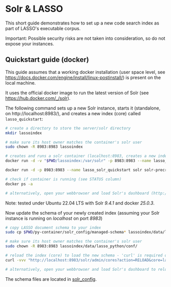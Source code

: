 # Solr & LASSO

This short guide demonstrates how to set up a new code search index as part of LASSO's executable corpus.

Important: Possible security risks are not taken into consideration, so do not expose your instances.

## Quickstart guide (docker)

This guide assumes that a working docker installation (user space level, see https://docs.docker.com/engine/install/linux-postinstall/) is present on the local machine. 

It uses the official docker image to run the latest version of Solr (see https://hub.docker.com/_/solr).

The following command sets up a new Solr instance, starts it (standalone, on http://localhost:8983/), and creates a new index (core) called `lasso_quickstart`:

```bash
# create a directory to store the server/solr directory
mkdir lassoindex

# make sure its host owner matches the container's solr user
sudo chown -R 8983:8983 lassoindex

# creates and runs a solr container (localhost:8983, creates a new index called 'lasso_quickstart'
docker run -d -v "$PWD/lassoindex:/var/solr" -p 8983:8983 --name lasso_solr_quickstart solr solr-precreate lasso_quickstart

docker run -d -p 8983:8983 --name lasso_solr_quickstart solr solr-precreate lasso_quickstart

# check if container is running (see STATUS column)
docker ps -a

# alternatively, open your webbrowser and load Solr's dashboard (http://localhost:8983/)
```

Note: tested under Ubuntu 22.04 LTS with Solr _9.4.1_ and docker _25.0.3_.

Now update the schema of your newly created index (assuming your Solr instance is running on _localhost_ on port _8983_)

```bash
# copy LASSO document schema to your index
sudo cp $PWD/py-container/solr_config/managed-schema* lassoindex/data/lasso_python/conf/

# make sure its host owner matches the container's solr user
sudo chown -R 8983:8983 lassoindex/data/lasso_python/conf/

# reload the index (core) to load the new schema - 'curl' is required on your system
curl -vvv "http://localhost:8983/solr/admin/cores?action=RELOAD&core=lasso_python"

# alternatively, open your webbrowser and load Solr's dashboard to reload the index using 'Core Admin' (http://localhost:8983/)
```

The schema files are located in [solr_config](solr_config).